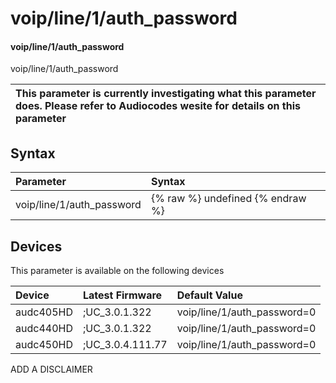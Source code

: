 ﻿---
description: voip/line/1/auth_password
search: false
---

# voip/line/1/auth_password

#### voip/line/1/auth_password

voip/line/1/auth_password


| This parameter is currently investigating what this parameter does. Please refer to Audiocodes wesite for details on this parameter | 
| :--- |

## Syntax
| Parameter | Syntax |
| :--- | :--- |
|voip/line/1/auth_password | {% raw %} undefined {% endraw %}|

## Devices
This parameter is available on the following devices

| Device | Latest Firmware | Default Value |
|:---|:---|:---|
| audc405HD | ;UC_3.0.1.322 | voip/line/1/auth_password=0 
| audc440HD | ;UC_3.0.1.322 | voip/line/1/auth_password=0 
| audc450HD | ;UC_3.0.4.111.77 | voip/line/1/auth_password=0 

ADD A DISCLAIMER
